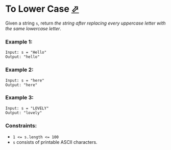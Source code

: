# To Lower Case [⬀](https://leetcode.com/problems/to-lower-case/)


Given a string `s`, return *the string after replacing every uppercase letter with the same lowercase letter*.


### Example 1:
```
Input: s = "Hello"
Output: "hello"
```

### Example 2:
```
Input: s = "here"
Output: "here"
```

### Example 3:
```
Input: s = "LOVELY"
Output: "lovely"
```

### Constraints:

- `1 <= s.length <= 100`
- `s` consists of printable ASCII characters.
